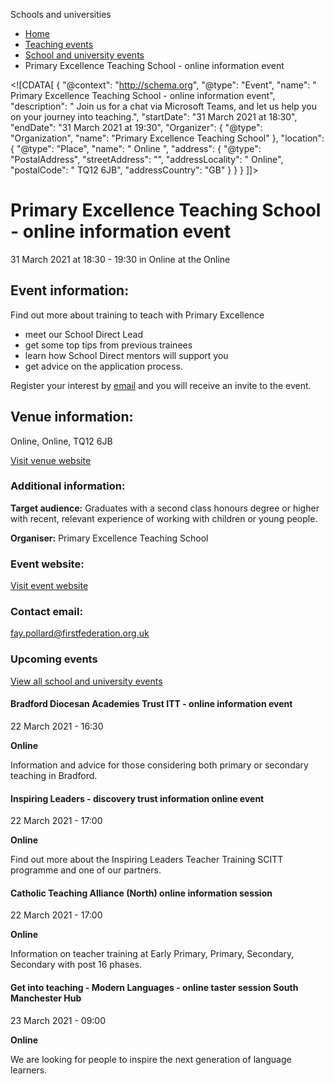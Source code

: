 Schools and universities

*   [Home](/)
*   [Teaching events](/teaching-events)
*   [School and university events](/teaching-events/training-provider-events)
*   Primary Excellence Teaching School - online information event

<!\[CDATA\[ { "@context": "http://schema.org", "@type": "Event", "name": " Primary Excellence Teaching School - online information event", "description": " Join us for a chat via Microsoft Teams, and let us help you on your journey into teaching.", "startDate": "31 March 2021 at 18:30", "endDate": "31 March 2021 at 19:30", "Organizer": { "@type": "Organization", "name": "Primary Excellence Teaching School" }, "location": { "@type": "Place", "name": " Online ", "address": { "@type": "PostalAddress", "streetAddress": "", "addressLocality": " Online", "postalCode": " TQ12 6JB", "addressCountry": "GB" } } } \]\]>

Primary Excellence Teaching School - online information event
=============================================================

31 March 2021 at 18:30 - 19:30 in Online at the Online

Event information:
------------------

Find out more about training to teach with Primary Excellence

*   meet our School Direct Lead
*   get some top tips from previous trainees
*   learn how School Direct mentors will support you
*   get advice on the application process.

Register your interest by [email](http://fay.pollard@firstfederation.org.uk) and you will receive an invite to the event.

Venue information:
------------------

Online, Online, TQ12 6JB

[Visit venue website](https://www.primaryexcellence.org/ "Online")

### Additional information:

**Target audience:** Graduates with a second class honours degree or higher with recent, relevant experience of working with children or young people.

**Organiser:** Primary Excellence Teaching School

### Event website:

[Visit event website](https://www.primaryexcellence.org/)

### Contact email:

[fay.pollard@firstfederation.org.uk](mailto:fay.pollard@firstfederation.org.uk)

### Upcoming events

[View all school and university events](/teaching-events/training-provider-events)

[](/teaching-events/training-provider-events/210322-bradford-diocesan-academies-trust-itt-online-information-event)

#### Bradford Diocesan Academies Trust ITT - online information event

22 March 2021 - 16:30

**Online**

Information and advice for those considering both primary or secondary teaching in Bradford.

[](/teaching-events/training-provider-events/210322-inspiring-leaders-discovery-trust-information-online-event)

#### Inspiring Leaders - discovery trust information online event

22 March 2021 - 17:00

**Online**

Find out more about the Inspiring Leaders Teacher Training SCITT programme and one of our partners.

[](/teaching-events/training-provider-events/210322-catholic-teaching-alliance-north-online-information-session)

#### Catholic Teaching Alliance (North) online information session

22 March 2021 - 17:00

**Online**

Information on teacher training at Early Primary, Primary, Secondary, Secondary with post 16 phases.

[](/teaching-events/training-provider-events/210323-get-into-teaching-modern-languages-online-taster-session-south-manchester-hub)

#### Get into teaching - Modern Languages - online taster session South Manchester Hub

23 March 2021 - 09:00

**Online**

We are looking for people to inspire the next generation of language learners.